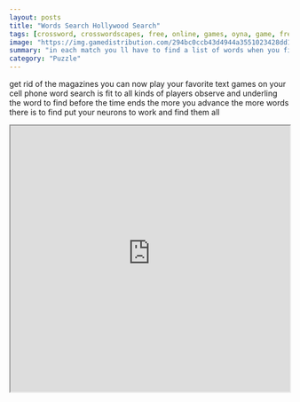 ```yaml
---
layout: posts
title: "Words Search Hollywood Search"
tags: [crossword, crosswordscapes, free, online, games, oyna, game, free, games, play, play, games]
image: "https://img.gamedistribution.com/294bc0ccb43d4944a3551023428dd18b-1280x550.jpeg"
summary: "in each match you ll have to find a list of words when you find a word underling it to validate it  free online games oyna game free games play play games"
category: "Puzzle"
---
```


get rid of the magazines you can now play your favorite text games on your cell phone word search is fit to all kinds of players observe and underling the word to find before the time ends the more you advance the more words there is to find put your neurons to work and find them all

<iframe width="100%" height="480px;" src="https://html5.gamedistribution.com/294bc0ccb43d4944a3551023428dd18b/"></iframe>